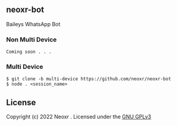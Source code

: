 ## neoxr-bot
Baileys WhatsApp Bot 

### Non Multi Device
```
Coming soon . . .
```

### Multi Device

```
$ git clone -b multi-device https://github.com/neoxr/neoxr-bot
$ node . <session_name>
```

## License
Copyright (c) 2022 Neoxr . Licensed under the [GNU GPLv3](https://github.com/neoxr/neoxr-bot/blob/master/LICENSE)
